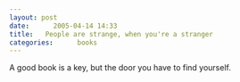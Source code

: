 ```yaml
---
layout: post
date:      2005-04-14 14:33
title:   People are strange, when you're a stranger
categories:      books
---
```


A good book is a key, but the door you have to find yourself.
